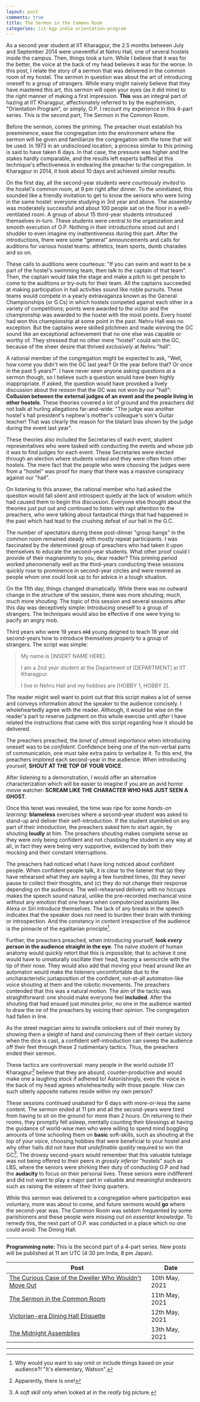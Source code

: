 ```yaml
---
layout: post
comments: true
title: The Sermon in the Common Room
categories: iit-kgp india orientation-program
---
```


As a second year student at IIT Kharagpur, the 2.5 months between July and September 2014 were
uneventful at Nehru Hall, one of several hostels inside the campus. Then, things took a turn. While
I believe that it was for the better, the voice at the back of my head believes it was for the
worse. In this post, I relate the story of a sermon that was delivered in the common room of my
hostel. The sermon in question was about the art of introducing oneself to a group of
strangers. While many might naively believe that they have mastered this art, this sermon will open
your eyes (as it did mine) to the _right_ manner of making a first impression. **This** was an
integral part of hazing at IIT Kharagpur, affectionately referred to by the euphemism, "Orientation
Program", or simply, O.P. I recount my experience in this 4-part series. This is the second part,
The Sermon in the Common Room.

<!--more-->

Before the sermon, comes the priming. The preacher must establish his preeminence, ease the
congregation into the environment where the sermon will be given and familiarize the congregation
with the tone that will be used. In 1973 in an undisclosed location, a process similar to this
priming is said to have taken 6 days. In that case, the pressure was higher and the stakes hardly
comparable, and the results left experts baffled at this technique's effectiveness in endearing the
preacher to the congregation. In Kharagpur in 2014, it took about 10 days and achieved _similar_
results.

On the first day, all the second-year students were _courteously invited_ to the hostel's common
room, at 9 pm right after dinner. To the uninitiated, this sounded like a friendly invitation to get
to know the seniors who were living in the same hostel: everyone studying in 3rd year and above. The
assembly was moderately successful and about 100 people sat on the floor in a well-ventilated
room. A group of about 15 third-year students introduced themselves in-turn. These students were
central to the organization and smooth execution of O.P. Nothing in their introductions stood out
and I shudder to even imagine my inattentiveness during this part. After the introductions, there
were some "general" announcements and calls for auditions for various hostel teams: athletics, team
sports, dumb charades and so on.

These calls to auditions were courteous: "If you can swim and want to be a part of the hostel's
swimming team, then talk to the captain of that team". Then, the captain would take the stage and
make a pitch to get people to come to the auditions or try-outs for their team. All the captains
succeeded at making participation in hall activities sound like noble pursuits. These teams would
compete in a yearly extravaganza known as the General Championships (or G.Cs) in which hostels
competed against each other in a variety of competitions; points were awarded to the victor and the
championship was awarded to the hostel with the most points. Every hostel had won this championship
at some point in the past. Nehru Hall was no exception. But the captains were skilled pitchmen and
made winning the GC sound like an exceptional achievement that no one else was capable or worthy
of. They stressed that no other mere "hostel" could win the GC, because of the sheer desire that
thrived _exclusively_ at Nehru "hall".

A rational member of the congregation might be expected to ask, "Well, how come you didn't win the
GC last year? Or the year before that? Or once in the past 5 years?". I have never seen anyone
asking questions at a sermon though, so I believe such a question would have been highly
inappropriate. If asked, the question would have provoked a lively discussion about the _reason_
that the GC was not won by _our_ "hall": **Collusion between the external judges of an event and the
people living in other hostels**. These theories covered a lot of ground and the preachers did not
balk at hurling allegations far-and-wide: "The judge was another hostel's hall president's nephew's
mother's colleague's son's Guitar teacher! That was clearly the reason for the blatant bias shown by
the judge during the event last year".

These theories also included the Secretaries of each event, student representatives who were tasked
with conducting the events and whose job it was to find judges for each event. These Secretaries
were elected through an election where students voted and they were often from other hostels. The
mere fact that the people who were choosing the judges were from a "hostel" was proof for many that
there was a massive conspiracy against our "hall".

On listening to this answer, the rational member who had asked the question would fall silent and
introspect quietly at the lack of wisdom which had caused them to begin this discussion. Everyone
else thought about the theories just put out and continued to listen with rapt attention to the
preachers, who were talking about fantastical things that had happened in the past which had lead to
the crushing defeat of _our_ hall in the G.C.

The number of spectators during these post-dinner "group hangs" in the common room remained steady
with mostly repeat participants. I was fascinated by the determined group of preachers who had taken
it upon themselves to educate the second-year students. What other proof could I provide of their
magnanimity to you, dear reader? This priming period worked phenomenally well as the third-years
conducting these sessions quickly rose to prominence in second-year circles and were revered as
people whom one could look up to for advice in a tough situation.

On the 11th day, things changed dramatically. While there was no outward change in the structure of
the session, there was more shouting; much, _much_ more shouting. The topic of this session and
several sessions after this day was deceptively simple: Introducing oneself to a group of
strangers. The techniques would also be effective if one were trying to pacify an angry mob.

Third years who were 19 years ~~old~~ young deigned to teach 18 year old second-years how to introduce
themselves _properly_ to a group of strangers. The script was simple:

> My name is [INSERT NAME HERE].
>
> I am a 2nd year student at the Department of [DEPARTMENT] at IIT Kharagpur.
>
> I live in Nehru Hall and my hobbies are [HOBBY 1, HOBBY 2].

The reader might well want to point out that this script makes a lot of sense and conveys
information about the speaker to the audience concisely. I wholeheartedly agree with the
reader. Although, it would be wise on the reader's part to reserve judgment on this whole exercise
until _after_ I have related the instructions that came with this script regarding how it should be
delivered.

The preachers preached, the _tenet of utmost importance_ when introducing oneself was to be
_confident_. Confidence being one of the non-verbal parts of communication, one must take extra
pains to verbalize it. To this end, the preachers implored each second-year in the audience: When
introducing yourself, **SHOUT AT THE TOP OF YOUR VOICE**.

After listening to a demonstration, I would offer an alternative characterization which will be
easier to imagine if you are an avid horror movie watcher: **SCREAM LIKE THE CHARACTER WHO HAS JUST
SEEN A GHOST**.

Once this tenet was revealed, the time was ripe for some _hands-on learning_: **blameless** exercises
where a second-year student was asked to stand-up and deliver their self-introduction. If the
student stumbled on any part of their introduction, the preachers asked him to start again, by
shouting **loudly** at him. The preachers shouting makes complete sense as they were only being
confident and not chastising the student in any way at all, in fact they were being very supportive,
evidenced by both their mocking and their constant interruptions.

The preachers had noticed what I have long noticed about confident people. When confident people
talk, it is clear to the listener that (a) they have rehearsed what they are saying a few hundred
times, (b) they _never_ pause to collect their thoughts, and (c) they do not change their response
depending on the audience. The well-rehearsed delivery with no hiccups makes the speech sound
natural, unlike the pre-recorded mechanical voice without any emotion that one hears when
computerized assistants like Alexa or Siri introduce themselves. The lack of any breaks in the
speech indicates that the speaker does not need to burden their brain with thinking or
introspection. And the constancy in content irrespective of the audience is the pinnacle of the
egalitarian principle[^1].

Further, the preachers preached, when introducing yourself, **look _every person_ in the audience
straight in the eye**. The naive student of human anatomy would quickly retort that this is
impossible; that to achieve it one would have to unnaturally oscillate their head, tracing a
semicircle with the tip of their nose. They would also add that moving your head around like an
automaton would make the listeners uncomfortable due to the uncharacteristic juxtaposition of the
confident, not-at-all automaton-like voice shouting at them and the robotic movements. The preachers
contended that this was a natural motion. The aim of the tactic was straightforward: one should make
everyone feel **included**. After the shouting that had ensued just minutes prior, no one in the
audience wanted to draw the ire of the preachers by voicing their opinion. The congregation had
fallen in line.

As the street magician aims to swindle onlookers out of their money by showing them a sleight of
hand and convincing them of their certain victory when the dice is cast, a confident
self-introduction can sweep the audience off their feet through these 2 rudimentary tactics. Thus,
the preachers ended their sermon.

These tactics are controversial: many people in the world outside IIT Kharagpur[^2] believe that
they are absurd, counter-productive and would make one a laughing stock if adhered to!
Astonishingly, even the voice in the back of my head agrees wholeheartedly with those people. How
can such utterly opposite natures reside within my own person?

These sessions continued unabated for 6 days with more-or-less the same content. The sermon ended at
11 pm and all the second-years were tired from having to sit on the ground for more than 2 hours. On
returning to their rooms, they promptly fell asleep, mentally counting their blessings at having the
guidance of world-wise men who were willing to spend mind boggling amounts of time schooling them on
**basic** soft-skills, such as shouting at the top of your voice, choosing hobbies that were
beneficial to your hostel and why other halls did not have _that undefinable quality_ required to
win the GC[^3]. The drowsy second-years would remember that this valuable tutelage was not being offered
to their peers in _grossly inferior_ "hostels" such as LBS, where the seniors were shirking their
duty of conducting O.P and had the **audacity** to focus on their personal lives. These seniors were
indifferent and did not want to play a major part in valuable and meaningful endeavors such as
raising the esteem of their living quarters.

While this sermon was delivered to a congregation where participation was voluntary, more was about
to come, and future sermons would **go** where the second-year was. The Common Room was seldom
frequented by some parishioners and these people were missing out on _essential knowledge_. To
remedy this, the next part of O.P. was conducted in a place which no one could avoid: The Dining
Hall.

---

**Programming note:** This is the second part of a 4-part series. New posts will be published at 11 am
UTC (4:30 pm India, 8 pm Japan).

| Post                                                                                                                                                                  | Date           |
|-----------------------------------------------------------------------------------------------------------------------------------------------------------------------|----------------|
| [The Curious Case of the Dweller Who Wouldn't Move Out](/iit-kgp/india/orientation-program/2021/05/10/orientation-program-iit-kharagpur-part-1/) | 10th May, 2021 |
| [The Sermon in the Common Room](/iit-kgp/india/orientation-program/2021/05/11/orientation-program-iit-kharagpur-part-2/)                         | 11th May, 2021 |
| [Victorian-era Dining Hall Etiquette](/iit-kgp/india/orientation-program/2021/05/12/orientation-program-iit-kharagpur-part-3/)                   | 12th May, 2021 |
| [The Midnight Assemblies](/iit-kgp/india/orientation-program/2021/05/13/orientation-program-iit-kharagpur-part-4/)                               | 13th May, 2021 |

---

[^1]: Why would you want to say omit or include things based on your audience?! "It's elementary, Watson".
[^2]: Apparently, there is one!
[^3]: A _soft skill_ only when looked at in the _really_ big picture.

